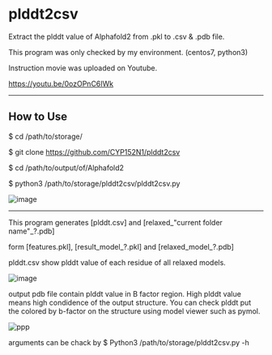 # plddt2csv
Extract the plddt value of Alphafold2 from .pkl to .csv & .pdb file.

This program was only checked by my environment. (centos7, python3)

Instruction movie was uploaded on Youtube.

https://youtu.be/0ozOPnC6IWk

--------------
How to Use
--------------
$ cd /path/to/storage/

$ git clone https://github.com/CYP152N1/plddt2csv

$ cd /path/to/output/of/Alphafold2

$ python3 /path/to/storage/plddt2csv/plddt2csv.py


![image](https://user-images.githubusercontent.com/87903303/126872882-a89776f9-50aa-434d-b773-f96bf775f2fb.png)

--------------
This program generates [plddt.csv] and [relaxed_"current folder name"_?.pdb] 

form [features.pkl], [result_model_?.pkl] and [relaxed_model_?.pdb]

plddt.csv show plddt value of each residue of all relaxed models.

![image](https://user-images.githubusercontent.com/87903303/126872927-1b69da3d-35a6-4978-ac5b-22ddf87b9f69.png)

output pdb file contain plddt value in B factor region.
High plddt value means high condidence of the output structure.
You can check plddt put the colored by b-factor on the structure using model viewer such as pymol.  

![ppp](https://user-images.githubusercontent.com/87903303/126873215-8ed0f006-525d-45ae-abb4-ac8d0bab71f3.png)

arguments can be chack by $ Python3 /path/to/storage/plddt2csv.py -h

